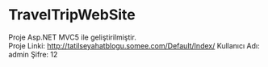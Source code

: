 # TravelTripWebSite

Proje Asp.NET MVC5 ile geliştirilmiştir. <br/>
Proje Linki: http://tatilseyahatblogu.somee.com/Default/Index/
Kullanıcı Adı: admin Şifre: 12


